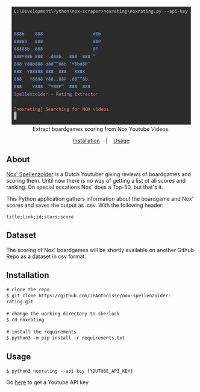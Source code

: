 
<p align="center">
<img src="./images/preview.png"/> <br />
<span>Extract boardgames scoring from Nox Youtube Videos.</span>
</p>

<p align="center">
  <a href="#installation">Installation</a>
  &nbsp;&nbsp;&nbsp;|&nbsp;&nbsp;&nbsp;
  <a href="#usage">Usage</a>
</p>

## About

<a href="https://www.youtube.com/channel/UCtzMObnv92ni0T_8CHGtDag" target="_BLANK">Nox' Spellenzolder</a> is a Dutch Youtuber giving reviews of boardgames and scoring them. Until now there is no way of getting a list of all scores and ranking. On special occations Nox' does a Top-50, but that's it.

This Python application gathers information about the boardgame and Nox' scores and saves the output as .csv. With the following header:

```code
title;link;id;stars;score
```


## Dataset
The scoring of Nox' boardgames will be shortly available on another Github Repo as a dataset in csv format.



## Installation

```console
# clone the repo
$ git clone https://github.com/JPAntonisse/nox-spellenzolder-rating.git

# change the working directory to sherlock
$ cd noxrating

# install the requirements
$ python3 -m pip install -r requirements.txt
```


## Usage

```console
$ python3 noxrating --api-key {YOUTUBE_API_KEY}
```

Go <a href="https://developers.google.com/youtube/v3/getting-started" target="_blank">here</a> to get a Youtube API key
